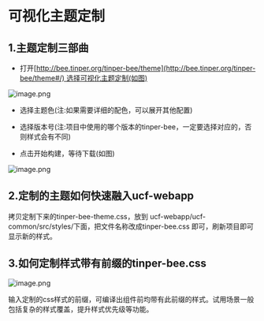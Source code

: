# 可视化主题定制

<a name="nsQhm"></a>
## 1.主题定制三部曲
- 打开[http://bee.tinper.org/tinper-bee/theme](http://bee.tinper.org/tinper-bee/theme#/) 选择可视化主题定制(如图)

![image.png](https://cdn.nlark.com/yuque/0/2019/png/319615/1556524526074-dc6c8cb4-6b61-476a-bb35-34e0087bb52d.png#align=left&display=inline&height=709&name=image.png&originHeight=1418&originWidth=2280&size=250374&status=done&width=1140)

- 选择主题色(注:如果需要详细的配色，可以展开其他配置)

- 选择版本号(注:项目中使用的哪个版本的tinper-bee，一定要选择对应的，否则样式会有不同)

- 点击开始构建，等待下载(如图)

![image.png](https://cdn.nlark.com/yuque/0/2019/png/319615/1556524723076-8527a706-37cc-4f50-a1df-6f399948e3da.png#align=left&display=inline&height=60&name=image.png&originHeight=120&originWidth=668&size=9375&status=done&width=334)


<a name="yhmf2"></a>
## 2.定制的主题如何快速融入ucf-webapp

拷贝定制下来的tinper-bee-theme.css，放到 ucf-webapp/ucf-common/src/styles/下面，把文件名称改成tinper-bee.css 即可，刷新项目即可显示新的样式。

<a name="CfC1s"></a>
## 3.如何定制样式带有前缀的tinper-bee.css

![image.png](https://cdn.nlark.com/yuque/0/2019/png/319615/1556525092206-70cfde0e-9df6-4ebb-a2d3-c2b36ac35b64.png#align=left&display=inline&height=139&name=image.png&originHeight=277&originWidth=3304&size=108766&status=done&width=1652)

输入定制的css样式的前缀，可编译出组件前均带有此前缀的样式。试用场景一般包括复杂的样式覆盖，提升样式优先级等功能。

